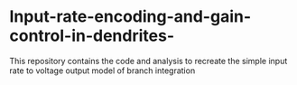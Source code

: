 # Input-rate-encoding-and-gain-control-in-dendrites-
This repository contains the code and analysis to recreate the simple input rate to voltage output model of branch integration
